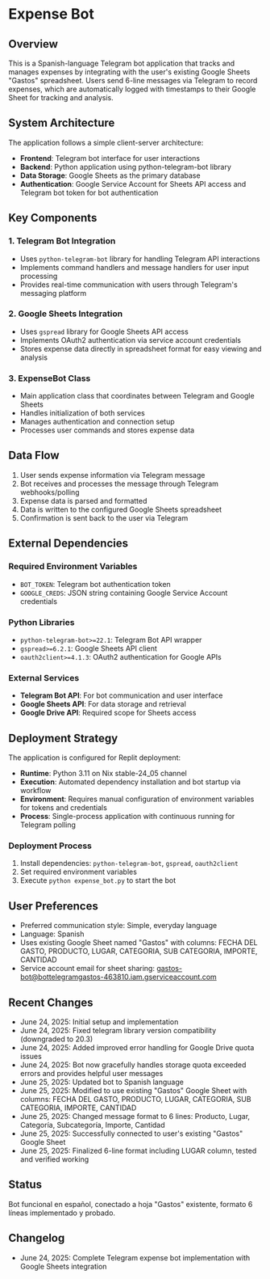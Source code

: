 # Expense Bot

## Overview

This is a Spanish-language Telegram bot application that tracks and manages expenses by integrating with the user's existing Google Sheets "Gastos" spreadsheet. Users send 6-line messages via Telegram to record expenses, which are automatically logged with timestamps to their Google Sheet for tracking and analysis.

## System Architecture

The application follows a simple client-server architecture:

- **Frontend**: Telegram bot interface for user interactions
- **Backend**: Python application using python-telegram-bot library
- **Data Storage**: Google Sheets as the primary database
- **Authentication**: Google Service Account for Sheets API access and Telegram bot token for bot authentication

## Key Components

### 1. Telegram Bot Integration
- Uses `python-telegram-bot` library for handling Telegram API interactions
- Implements command handlers and message handlers for user input processing
- Provides real-time communication with users through Telegram's messaging platform

### 2. Google Sheets Integration
- Uses `gspread` library for Google Sheets API access
- Implements OAuth2 authentication via service account credentials
- Stores expense data directly in spreadsheet format for easy viewing and analysis

### 3. ExpenseBot Class
- Main application class that coordinates between Telegram and Google Sheets
- Handles initialization of both services
- Manages authentication and connection setup
- Processes user commands and stores expense data

## Data Flow

1. User sends expense information via Telegram message
2. Bot receives and processes the message through Telegram webhooks/polling
3. Expense data is parsed and formatted
4. Data is written to the configured Google Sheets spreadsheet
5. Confirmation is sent back to the user via Telegram

## External Dependencies

### Required Environment Variables
- `BOT_TOKEN`: Telegram bot authentication token
- `GOOGLE_CREDS`: JSON string containing Google Service Account credentials

### Python Libraries
- `python-telegram-bot>=22.1`: Telegram Bot API wrapper
- `gspread>=6.2.1`: Google Sheets API client
- `oauth2client>=4.1.3`: OAuth2 authentication for Google APIs

### External Services
- **Telegram Bot API**: For bot communication and user interface
- **Google Sheets API**: For data storage and retrieval
- **Google Drive API**: Required scope for Sheets access

## Deployment Strategy

The application is configured for Replit deployment:

- **Runtime**: Python 3.11 on Nix stable-24_05 channel
- **Execution**: Automated dependency installation and bot startup via workflow
- **Environment**: Requires manual configuration of environment variables for tokens and credentials
- **Process**: Single-process application with continuous running for Telegram polling

### Deployment Process
1. Install dependencies: `python-telegram-bot`, `gspread`, `oauth2client`
2. Set required environment variables
3. Execute `python expense_bot.py` to start the bot

## User Preferences

- Preferred communication style: Simple, everyday language
- Language: Spanish
- Uses existing Google Sheet named "Gastos" with columns: FECHA DEL GASTO, PRODUCTO, LUGAR, CATEGORIA, SUB CATEGORIA, IMPORTE, CANTIDAD
- Service account email for sheet sharing: gastos-bot@bottelegramgastos-463810.iam.gserviceaccount.com

## Recent Changes

- June 24, 2025: Initial setup and implementation
- June 24, 2025: Fixed telegram library version compatibility (downgraded to 20.3)
- June 24, 2025: Added improved error handling for Google Drive quota issues
- June 24, 2025: Bot now gracefully handles storage quota exceeded errors and provides helpful user messages
- June 25, 2025: Updated bot to Spanish language
- June 25, 2025: Modified to use existing "Gastos" Google Sheet with columns: FECHA DEL GASTO, PRODUCTO, LUGAR, CATEGORIA, SUB CATEGORIA, IMPORTE, CANTIDAD
- June 25, 2025: Changed message format to 6 lines: Producto, Lugar, Categoría, Subcategoría, Importe, Cantidad
- June 25, 2025: Successfully connected to user's existing "Gastos" Google Sheet
- June 25, 2025: Finalized 6-line format including LUGAR column, tested and verified working

## Status

Bot funcional en español, conectado a hoja "Gastos" existente, formato 6 líneas implementado y probado.

## Changelog

- June 24, 2025: Complete Telegram expense bot implementation with Google Sheets integration